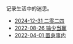 记录生活中的迷思。

<!-- - [2023-12-31 二零二三](marktwain/2023-12-31.md) -->
- [2024-12-31 二零二四](marktwain/2024-12-31.md)
- [2022-08-26 输少当赢](marktwain/2022-08-26.md)
- [2022-04-01 置身事内](marktwain/2022-04-01.md)